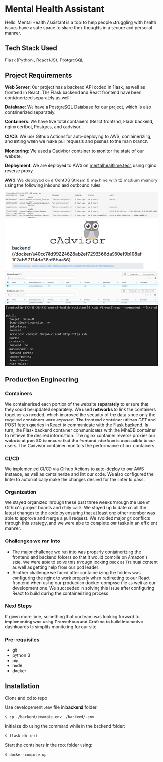 # Mental Health Assistant

Hello! Mental Health Assistant is a tool to help people struggling with health issues have a safe space to share their thoughts in a secure and personal manner.

## Tech Stack Used

Flask (Python), React (JS), PostgreSQL

## Project Requirements

**Web Server**: Our project has a backend API coded in Flask, as well as frontend in React. The Flask backend and React frontend have been containerized separately as well!

**Database**: We have a PostgreSQL Database for our project, which is also containerized separately.

**Containers**: We have five total containers (React frontend, Flask backend, nginx certbot, Postgres, and cadvisor).

**CI/CD**: We use Github Actions for auto-deploying to AWS, containerizing, and linting when we make pull requests and pushes to the main branch.

**Monitoring**: We used a Cadvisor container to monitor the state of our website.

**Deployment**: We are deployed to AWS on [mentalhealthme.tech](https://mentalhealthme.tech/) using nginx reverse proxy.

**AWS**: We deployed on a CentOS Stream 8 machine with t2.medium memory using the following inbound and outbound rules.

![docker ps output](./img/docker-ps-output.png)
![monitoring](./img/cadvisor.png)
![aws inbound rules](./img/aws-inbound-rules.png)
![aws outbound rules](./img/aws-outbound-rules.png)
![firewall](./img/firewall.png)

## Production Engineering

### **Containers**

We containerized each portion of the website **separately** to ensure that they could be updated separately. We used **networks** to link the containers together as needed, which improved the security of the data since only the required containers were exposed. The frontend container utilizes GET and POST fetch queries in React to communicate with the Flask backend. In turn, the Flask backend container communicates with the MhaDB container to retrieve the desired information. The nginx container reverse proxies our website at port 80 to ensure that the frontend interface is accessible to our users. The Cadvisor container monitors the performance of our containers.

### **CI/CD**

We implemented CI/CD via Github Actions to auto-deploy to our AWS instance, as well as containerize and lint our code. We also configured the linter to automatically make the changes desired for the linter to pass.

### **Organization**

We stayed organized through these past three weeks through the use of Github's project boards and daily calls. We stayed up to date on all the latest changes to the code by ensuring that at least one other member was able to approve and merge a pull request. We avoided major git conflicts through this strategy, and we were able to complete our tasks in an efficient manner.

### **Challenges we ran into**

- The major challenge we ran into was properly containerizing the frontend and backend folders so that it would compile on Amazon's side. We were able to solve this through looking back at Trainual content as well as getting help from our pod leader.
- Another challenge we faced after containerizing the folders was configuring the nginx to work properly when redirecting to our React frontend when using our production docker-compose file as well as our development one. We succeeded in solving this issue after configuring React to build during the containerizing process.

### **Next Steps**

If given more time, something that our team was looking forward to implementing was using Prometheus and Grafana to build interactive dashboards to simplify monitoring for our site.

### Pre-requisites

- git
- python 3
- pip
- node
- docker

## Installation

Clone and cd to repo

Use developement .env file in **backend** folder.

```bash
$ cp ./backend/example.env ./backend/.env
```

Initialize db using the command while in the backend folder:

```bash
$ flask db init
```

Start the containers in the root folder using:

```bash
$ docker-compose up
```
